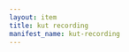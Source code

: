 ```yaml
---
layout: item
title: kut recording
manifest_name: kut-recording
---
```

<!-- Add an essay or interpretive material below this line,
using HTML or markdown.  Do not modify this file above this line -->
